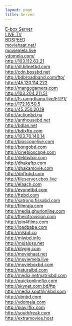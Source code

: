 ```yaml
---
layout: page
title: Server 
---
```



<div class="bodycat"><a href="http://43.230.123.18" style="color: #;">E-box Server </a></div>
<div class="bodycat"><a href="http://bdiptv.stream/live-tv/" style="color: #;">LIVE TV </a></div>
<div class="bodycat"><a href="http://www.bdspeed.com" style="color: #;">BDSPEED </a></div>
<div class="bodycat"><a href="http://moviehaat.net/" style="color: #;">moviehaat.net/ </a></div>
<div class="bodycat"><a href="http://moviemela.live" style="color: #;">moviemela.live </a></div>
<div class="bodycat"><a href="http://vdomela.com/" style="color: #;">vdomela.com/ </a></div>
<div class="bodycat"><a href="http://103.112.63.21" style="color: #;">http://103.112.63.21 </a></div>
<div class="bodycat"><a href="http://dl.bitnetbd.com" style="color: #;">http://dl.bitnetbd.com </a></div>
<div class="bodycat"><a href="http://cdn.bossbd.net" style="color: #;"> http://cdn.bossbd.net</a></div>
<div class="bodycat"><a href="http://bdbroadband.com/ftp/" style="color: #;">http://bdbroadband.com/ftp/</a></div>
<div class="bodycat"><a href="http://45.120.114.222" style="color: #;"> http://45.120.114.222</a></div>
<div class="bodycat"><a href="http://mangogamers.com" style="color: #;"> http://mangogamers.com</a></div>
<div class="bodycat"><a href="http://103.204.211.51" style="color: #;"> http://103.204.211.51</a></div>
<div class="bodycat"><a href="http://fs.rangdhanu.live/FTP1/" style="color: #;"> http://fs.rangdhanu.live/FTP1/</a></div>
<div class="bodycat"><a href="http://172.16.50.5" style="color: #;"> http://172.16.50.5</a></div>
<div class="bodycat"><a href="http://45.250.20.19" style="color: #;">http://45.250.20.19 </a></div>
<div class="bodycat"><a href="http://actionbd.ga" style="color: #;">http://actionbd.ga </a></div>
<div class="bodycat"><a href="http://anthousebd.net" style="color: #;">http://anthousebd.net  </a></div>
<div class="bodycat"><a href="http://bdlan.net" style="color: #;"> http://bdlan.net </a></div>
<div class="bodycat"><a href="http://bdixftp.com" style="color: #;"> http://bdixftp.com </a></div>
<div class="bodycat"><a href="http://103.70.140.14" style="color: #;"> http://103.70.140.14 </a></div>
<div class="bodycat"><a href="http://bioscopelive.com" style="color: #;">http://bioscopelive.com  </a></div>
<div class="bodycat"><a href="http://bongobd.com" style="color: #;"> http://bongobd.com </a></div>
<div class="bodycat"><a href="http://cinebioscope.com" style="color: #;">http://cinebioscope.com  </a></div>
<div class="bodycat"><a href="http://dekhvhai.com" style="color: #;">http://dekhvhai.com  </a></div>
<div class="bodycat"><a href="http://dhakaftp.com" style="color: #;"> http://dhakaftp.com </a></div>
<div class="bodycat"><a href="http://dhakamovie.com" style="color: #;"> http://dhakamovie.com </a></div>
<div class="bodycat"><a href="http://dnftpbd.com" style="color: #;">http://dnftpbd.com  </a></div>
<div class="bodycat"><a href="http://fileserver.ebox.live" style="color: #;">http://fileserver.ebox.live  </a></div>
<div class="bodycat"><a href="http://elaach.com" style="color: #;"> http://elaach.com </a></div>
<div class="bodycat"><a href="http://evonetbd.com" style="color: #;"> http://evonetbd.com </a></div>
<div class="bodycat"><a href="http://ftpbd.com" style="color: #;">http://ftpbd.com  </a></div>
<div class="bodycat"><a href="http://satrong.fissabd.com" style="color: #;"> http://satrong.fissabd.com </a></div>
<div class="bodycat"><a href="http://filmraja.com" style="color: #;"> http://filmraja.com </a></div>
<div class="bodycat"><a href="http://media.ghurionline.com" style="color: #;"> http://media.ghurionline.com </a></div>
<div class="bodycat"><a href="http://theintrovision.com" style="color: #;"> http://theintrovision.com </a></div>
<div class="bodycat"><a href="http://join4films.com" style="color: #;"> http://join4films.com </a></div>
<div class="bodycat"><a href="http://loadbaba.com" style="color: #;"> http://loadbaba.com </a></div>
<div class="bodycat"><a href="http://mlsbd.co" style="color: #;"> http://mlsbd.co </a></div>
<div class="bodycat"><a href="http://mlwbd.info" style="color: #;"> http://mlwbd.info </a></div>
<div class="bodycat"><a href="http://mojaloss.net" style="color: #;"> http://mojaloss.net </a></div>
<div class="bodycat"><a href="http://plygig.com" style="color: #;"> http://plygig.com </a></div>
<div class="bodycat"><a href="http://moviehaat.net" style="color: #;"> http://moviehaat.net </a></div>
<div class="bodycat"><a href="http://moviemela.live" style="color: #;"> http://moviemela.live </a></div>
<div class="bodycat"><a href="http://movieboxbd.com" style="color: #;"> http://movieboxbd.com </a></div>
<div class="bodycat"><a href="http://naturalbd.com" style="color: #;"> http://naturalbd.com </a></div>
<div class="bodycat"><a href="http://media.netmatrixbd.com" style="color: #;"> http://media.netmatrixbd.com </a></div>
<div class="bodycat"><a href="http://quickonlineftp.com" style="color: #;"> http://quickonlineftp.com </a></div>
<div class="bodycat"><a href="http://skynet.com.bd/ftp" style="color: #;"> http://skynet.com.bd/ftp </a></div>
<div class="bodycat"><a href="http://media.southlinkbd.com" style="color: #;"> http://media.southlinkbd.com </a></div>
<div class="bodycat"><a href="http://ubnbd.com" style="color: #;"> http://ubnbd.com </a></div>
<div class="bodycat"><a href="http://vdomela.com" style="color: #;"> http://vdomela.com </a></div>
<div class="bodycat"><a href="http://piay.iflix.com" style="color: #;">http://piay.iflix.com  </a></div>
<div class="bodycat"><a href="http://southfreak.com" style="color: #;"> http://southfreak.com </a></div>
<div class="bodycat"><a href="http://extramovies.host" style="color: #;"> http://extramovies.host </a></div>


